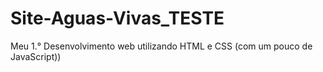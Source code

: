 # Site-Aguas-Vivas_TESTE
 Meu 1.° Desenvolvimento web utilizando HTML e CSS (com um pouco de JavaScript))
